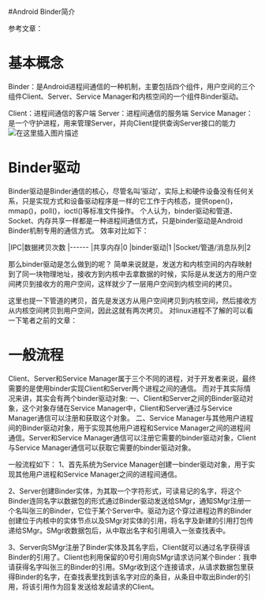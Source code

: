 #Android Binder简介
>  
 参考文章：   


# 基本概念

Binder：是Android进程间通信的一种机制，主要包括四个组件，用户空间的三个组件Client、Server、Service Manager和内核空间的一个组件Binder驱动。

Client：进程间通信的客户端 Server：进程间通信的服务端 Service Manager：是一个守护进程，用来管理Server，并向Client提供查询Server接口的能力 <img src="https://raw.githubusercontent.com/Double2hao/xujiajia_blog/main/img/16209911686420.png " alt="在这里插入图片描述">

# Binder驱动

Binder驱动是Binder通信的核心，尽管名叫‘驱动’，实际上和硬件设备没有任何关系，只是实现方式和设备驱动程序是一样的它工作于内核态，提供open()，mmap()，poll()，ioctl()等标准文件操作。 个人认为，binder驱动和管道、Socket、内存共享一样都是一种进程间通信方式，只是binder驱动是Android Binder机制专用的通信方式。 效率对比如下：

|IPC|数据拷贝次数
|------
|共享内存|0
|binder驱动|1
|Socket/管道/消息队列|2

那么binder驱动是怎么做到的呢？ 简单来说就是，发送方和内核空间的内存映射到了同一块物理地址，接收方到内核中去拿数据的时候，实际是从发送方的用户空间拷贝到接收方的用户空间，这样就少了一层用户空间到内核空间的拷贝。

>  
 这里也提一下管道的拷贝，首先是发送方从用户空间拷贝到内核空间，然后接收方从内核空间拷贝到用户空间，因此这就有两次拷贝。 对linux进程不了解的可以看一下笔者之前的文章： 


# 一般流程

Client、Server和Service Manager属于三个不同的进程，对于开发者来说，最终需要的是使用binder实现Client和Server两个进程之间的通信。 而对于其实际情况来讲，其实会有两个binder驱动对象: 一、Client和Server之间的Binder驱动对象，这个对象存储在Service Manager中，Client和Server通过与Service Manager通信可以注册和获取这个对象。 二、Service Manager与其他用户进程间的Binder驱动对象，用于实现其他用户进程和Service Manager之间的进程间通信。Server和Service Manager通信可以注册它需要的binder驱动对象，Client与Service Manager通信可以获取它需要的binder驱动对象。

一般流程如下： 1、首先系统为Service Manager创建一binder驱动对象，用于实现其他用户进程和Service Manager之间的进程间通信。

2、Server创建Binder实体，为其取一个字符形式，可读易记的名字，将这个Binder连同名字以数据包的形式通过Binder驱动发送给SMgr，通知SMgr注册一个名叫张三的Binder，它位于某个Server中。驱动为这个穿过进程边界的Binder创建位于内核中的实体节点以及SMgr对实体的引用，将名字及新建的引用打包传递给SMgr。SMgr收数据包后，从中取出名字和引用填入一张查找表中。

3、Server向SMgr注册了Binder实体及其名字后，Client就可以通过名字获得该Binder的引用了。Client也利用保留的0号引用向SMgr请求访问某个Binder：我申请获得名字叫张三的Binder的引用。SMgr收到这个连接请求，从请求数据包里获得Binder的名字，在查找表里找到该名字对应的条目，从条目中取出Binder的引用，将该引用作为回复发送给发起请求的Client。